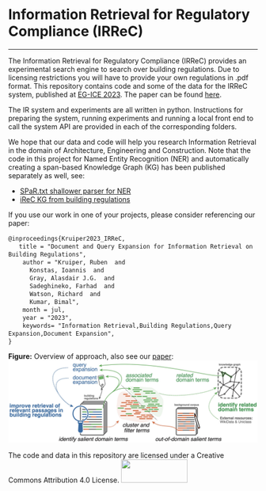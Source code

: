 # Information Retrieval for Regulatory Compliance (IRReC)

---
The Information Retrieval for Regulatory Compliance (IRReC) provides an experimental search engine to search over building regulations. Due to licensing restrictions you will have to provide your own regulations in .pdf format. This repository contains code and some of the data for the IRReC system, published at [EG-ICE 2023](https://www.ucl.ac.uk/bartlett/construction/research/virtual-research-centres/institute-digital-innovation-built-environment/30th-eg-ice). The paper can be found [here](https://www.ucl.ac.uk/bartlett/construction/sites/bartlett_construction/files/document_and_query_expansion_for_information_retrieval_on_building_regulations.pdf).

The IR system and experiments are all written in python. Instructions for preparing the system, running experiments and running a local front end to call the system API are provided in each of the corresponding folders. 

We hope that our data and code will help you research Information Retrieval in the domain of Architecture, Engineering and Construction. Note that the code in this project for Named Entity Recognition (NER) and automatically creating a span-based Knowledge Graph (KG) has been published separately as well, see:
* [SPaR.txt shallower parser for NER](https://github.com/rubenkruiper/SPaR.txt)
* [iReC KG from building regulations](https://github.com/rubenkruiper/irec)

If you use our work in one of your projects, please consider referencing our paper:

```
@inproceedings{Kruiper2023_IRReC,
   title = "Document and Query Expansion for Information Retrieval on Building Regulations",
    author = "Kruiper, Ruben  and
      Konstas, Ioannis  and
      Gray, Alasdair J.G.  and
      Sadeghineko, Farhad  and
      Watson, Richard  and
      Kumar, Bimal",
    month = jul,
    year = "2023",
    keywords= "Information Retrieval,Building Regulations,Query Expansion,Document Expansion",
}
``` 


**Figure:** Overview of approach, also see our [paper](https://www.ucl.ac.uk/bartlett/construction/sites/bartlett_construction/files/document_and_query_expansion_for_information_retrieval_on_building_regulations.pdf):
![alt text](https://github.com/rubenkruiper/irrec/blob/main/IR_approach.jpeg?raw=true)

The code and data in this repository are licensed under a Creative Commons Attribution 4.0 License.
<img src="https://mirrors.creativecommons.org/presskit/buttons/88x31/png/by-sa.png" width="134" height="47">